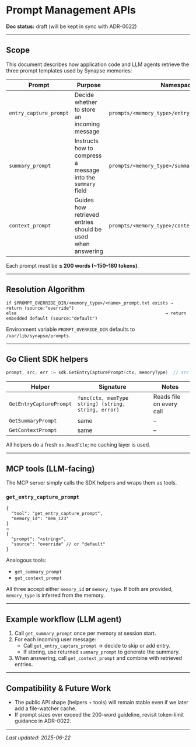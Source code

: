 # Prompt Management APIs

**Doc status:** draft (will be kept in sync with ADR-0022)

---

## Scope
This document describes how application code and LLM agents retrieve the three prompt templates used by Synapse memories:

| Prompt | Purpose | Namespace |
|--------|---------|-----------|
| `entry_capture_prompt` | Decide whether to store an incoming message | `prompts/<memory_type>/entry_capture_prompt.txt` |
| `summary_prompt` | Instructs how to compress a message into the `summary` field | `prompts/<memory_type>/summary_prompt.txt` |
| `context_prompt` | Guides how retrieved entries should be used when answering | `prompts/<memory_type>/context_prompt.txt` |

Each prompt must be **≤ 200 words (~150–180 tokens)**.

---

## Resolution Algorithm
```
if $PROMPT_OVERRIDE_DIR/<memory_type>/<name>_prompt.txt exists → return (source:"override")
else                                                         → return embedded default (source:"default")
```

Environment variable `PROMPT_OVERRIDE_DIR` defaults to `/var/lib/synapse/prompts`.

---

## Go Client SDK helpers

```go
prompt, src, err := sdk.GetEntryCapturePrompt(ctx, memoryType)  // src ∈ {"override","default"}
```

| Helper | Signature | Notes |
|--------|-----------|-------|
| `GetEntryCapturePrompt` | `func(ctx, memType string) (string, string, error)` | Reads file on every call |
| `GetSummaryPrompt` | same | – |
| `GetContextPrompt` | same | – |

All helpers do a fresh `os.ReadFile`; no caching layer is used.

---

## MCP tools (LLM-facing)
The MCP server simply calls the SDK helpers and wraps them as tools.

### `get_entry_capture_prompt`
```jsonc
{
  "tool": "get_entry_capture_prompt",
  "memory_id": "mem_123"
}
→
{
  "prompt": "<string>",
  "source": "override" // or "default"
}
```

Analogous tools:
* `get_summary_prompt`
* `get_context_prompt`

All three accept either `memory_id` **or** `memory_type`. If both are provided, `memory_type` is inferred from the memory.

---

## Example workflow (LLM agent)
1. Call `get_summary_prompt` once per memory at session start.
2. For each incoming user message:
   * Call `get_entry_capture_prompt` → decide to skip or add entry.
   * If storing, use returned `summary_prompt` to generate the summary.
3. When answering, call `get_context_prompt` and combine with retrieved entries.

---

## Compatibility & Future Work
* The public API shape (helpers + tools) will remain stable even if we later add a file-watcher cache.
* If prompt sizes ever exceed the 200-word guideline, revisit token-limit guidance in ADR-0022.

---

*Last updated: 2025-06-22* 